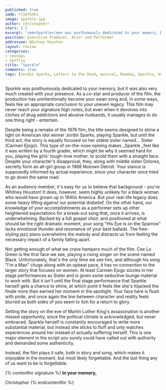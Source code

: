 ```yaml
---
published: true
imdb: tt1876451
image: sparkle.jpg
author: christopherr
stars: 2.5 
excerpt: "<em>Sparkle</em> was posthumously dedicated to your memory, but it was also very much created with your presence."
position: Executive Producer, Actor and Performer
addressee: Whitney Houston
layout: review
categories:
- reviews
- netflix
title: "Sparkle"
comments: true
tags: [Jordin Sparks, Letters to the Dead, musical, Remake, Sparkle, Uncategorized, Whitney Houston]
---
```

_Sparkle_ was posthumously dedicated to your memory, but it was also very much created with your presence. As a co-star and producer of the film, the production has unintentionally become your swan song and, in some ways, feels like an appropriate conclusion to your uneven legacy. This film may never reach your signature high notes, but even when it devolves into cliches of drug addictions and abusive husbands, it usually manages to do one thing right - entertain.

Despite being a remake of the 1976 film, the title seems designed to shine a light on American idol winner Jordin Sparks, playing Sparkle, but until the third act, the story is equally focused on her oldest sister named… Sister (Carmen Ejogo). This type of on-the-nose naming makes _Sparkle _feel like it was written by a fourth grader, which might be why it seemed hard for you, playing the girls' tough-love mother, to scold them with a straight face. Despite your character's disapproval, they, along with middle sister Dolores, secretly form an all-girl group in 1968 Motown Detroit.  Your stance is supposedly informed by actual experience, since your character once tried to go down the same road.

As an audience member, it's easy for us to believe that background - you're Whitney Houston!  It does, however, seem highly unlikely for a black woman who would have grown up in 1940s America. But your real-life legacy does some heavy lifting against our potential disbelief. On the other hand, our knowledge of your accomplishments as a performer sets up other heightened expectations for a break-out song that, once it arrives, is underwhelming. Backed by a full gospel choir, and positioned at what should be the right dramatic moment, your song "His Eye is on the Sparrow" lacks emotional thunder and resonance of your best ballads.  The free-styling jazz piano overwhelms the melody and distracts us from feeling the necessary impact of a family falling apart.

Not getting enough of what we crave hampers much of the film. Cee Lo Green is the first face we see, playing a rising singer on the scene named Black. Unfortunately, that's the only time we see him, and although his song "I'm a Man" chugs along with an upbeat pace, it has no connection to the larger story that focuses on women. At least Carmen Ejogo sizzles in her stage performances as Sister and is given some seductive lounge material to work with. But it isn't until the final stage performance that Sparkle herself gets a chance to shine, at which point it feels like she's hijacked the finale more than earned her moment in the spotlight. Your face here is flush with pride, and once again the line between character and reality feels blurred as both sides of you seem to itch for a return to glory.

Setting the story on the eve of Martin Luther King's assassination is another missed opportunity, since the political climate is acknowledged, but never embraced. Sparkle herself is constantly encouraged to write more substantial material, but instead she sticks to fluff and only watches experiences around her instead of actually suffering herself. This is one major element in the script you surely could have called out with authority and demanded some authenticity.

Instead, the film plays it safe, both in story and song, which makes it enjoyable in the moment, but most likely forgettable. And the last thing any of us want to be is forgettable.

{% contentfor signature %}
**In your memory,**

Christopher
{% endcontentfor %}